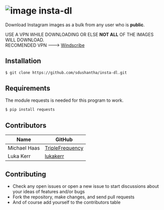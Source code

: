 # ![image](https://user-images.githubusercontent.com/27065646/31065811-6dd88f9c-a748-11e7-9d57-2e0ae062f413.jpg) insta-dl

Download Instagram images as a bulk from any user who is **public**.


USE A VPN WHILE DOWNLOADING OR ELSE **NOT ALL** OF THE IMAGES WILL DOWNLOAD.                                                   
RECOMENDED VPN ---> [Windscribe](https://windscribe.com/?friend=10yrk8b4)


## Installation
```bash
$ git clone https://github.com/sdushantha/insta-dl.git
 ```

## Requirements
The module requests is needed for this program to work.
```bash
$ pip install requests
```
## Contributors
|     Name      |     GitHub    |
| ------------- | ------------- |
| Michael Haas  | [TripleFrequency](https://github.com/TripleFrequency)  |
| Luka Kerr     | [lukakerr](https://github.com/lukakerr)  |

## Contributing
* Check any open issues or open a new issue to start discussions about your ideas of features and/or bugs
* Fork the repository, make changes, and send pull requests
* And of course add yourself to the contributors table
